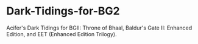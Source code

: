 # Dark-Tidings-for-BG2
Acifer's Dark Tidings for BGII: Throne of Bhaal, Baldur's Gate II: Enhanced Edition, and EET (Enhanced Edition Trilogy).
